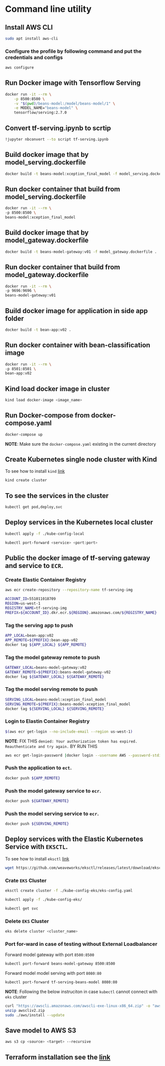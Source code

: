 # Command line utility

## Install AWS CLI

```bash
sudo apt install aws-cli
```

### Configure the profile by following command and put the credentials and configs

```bash
aws configure
```

## Run Docker image with Tensorflow Serving

```bash
docker run -it --rm \
    -p 8500:8500 \
    -v "$(pwd)/beans-model:/model/beans-model/1" \
    -e MODEL_NAME="beans-model" \
    tensorflow/serving:2.7.0
```

## Convert tf-serving.ipynb to scrtip

```bash
!jupyter nbconvert --to script tf-serving.ipynb
```

## Build docker image that by model_serving.dockerfile
```bash
docker build -t beans-model:xception_final_model -f model_serving.dockerfile .
```

## Run docker container that build from model_serving.dockerfile
```bash
docker run -it --rm \
-p 8500:8500 \
beans-model:xception_final_model
```

## Build docker image that by model_gateway.dockerfile
```bash
docker build -t beans-model-gateway:v01 -f model_gateway.dockerfile .
```

## Run docker container that build from model_gateway.dockerfile

```bash
docker run -it --rm \
-p 9696:9696 \
beans-model-gateway:v01
```

## Build docker image for application in side app folder

```bash
docker build -t bean-app:v02 .
```

## Run docker container with bean-classification image

```bash
docker run -it --rm \
-p 8501:8501 \
bean-app:v02
```

## Kind load docker image in cluster
```bash
kind load docker-image <image_name>
```

## Run Docker-compose from docker-compose.yaml

```bash
docker-compose up
```

**NOTE**: Make sure the `docker-compose.yaml` existing in the current directory

## Create Kubernetes single node cluster with Kind

To see how to install `kind` [link](https://kind.sigs.k8s.io/docs/user/quick-start/)


```bash
kind create cluster
```

## To see the services in the cluster

```bash
kubectl get pod,deploy,svc
```

## Deploy services in the Kubernetes local cluster 

```bash
kubectl apply -f ./kube-config-local
```


```bash
kubectl port-forward <service> <port:port>
```

## Public the docker image of tf-serving gateway and service to `ECR`.

### Create Elastic Container Registry

```bash
aws ecr create-repository --repository-name tf-serving-img
```


```bash
ACCOUNT_ID=551011018709
REGION=us-west-1
REGISTRY_NAME=tf-serving-img
PREFIX=${ACCOUNT_ID}.dkr.ecr.${REGION}.amazonaws.com/${REGISTRY_NAME}
```

### Tag the serving app to push

```bash
APP_LOCAL=bean-app:v02
APP_REMOTE=${PREFIX}:bean-app-v02
docker tag ${APP_LOCAL} ${APP_REMOTE}
```

### Tag the model gateway remote to push

```bash
GATEWAY_LOCAL=beans-model-gateway:v02
GATEWAY_REMOTE=${PREFIX}:beans-model-gateway-v02
docker tag ${GATEWAY_LOCAL} ${GATEWAY_REMOTE}
```

### Tag the model serving remote to push

```bash
SERVING_LOCAL=beans-model:xception_final_model
SERVING_REMOTE=${PREFIX}:beans-model-xception_final_model
docker tag ${SERVING_LOCAL} ${SERVING_REMOTE}
```

### Login to Elastin Container Registry

```bash
$(aws ecr get-login --no-include-email --region us-west-1)
```

**NOTE**: FIX THIS `denied: Your authorization token has expired. Reauthenticate and try again.` BY RUN THIS
 
```bash
aws ecr get-login-password |docker login --username AWS --password-stdin $IMAGE_PATH
```


### Push the application to `ect`.

```bash
docker push ${APP_REMOTE}
```

### Push the model gateway service to `ecr`.

```bash
docker push ${GATEWAY_REMOTE}
```

### Push the model serving service to `ecr`.

```bash
docker push ${SERVING_REMOTE}
```


## Deploy services with the Elastic Kubernetes Service with `EKSCTL`.

To see how to install `eksctl` [link](https://docs.aws.amazon.com/eks/latest/userguide/eksctl.html)

```bash
wget https://github.com/weaveworks/eksctl/releases/latest/download/eksctl_$(uname -s)_amd64.tar.gz | tar xzfv eksctl_Linux_amd64.tag.gz
```

### Crate `EKS` Cluster

```bash
eksctl create cluster -f ./kube-config-eks/eks-config.yaml
```

```bash
kubectl apply -f ./kube-config-eks/
```

```bash
kubectl get svc
```

### Delete `EKS` Cluster

```bash
eks delete cluster <cluster_name>
```

### Port for-ward in case of testing without External Loadbalancer

Forward model gateway with port `8500:8500`

```bash
kubectl port-forward beans-model-gateway 8500:8500
```

Forward model model serving with port `8080:80`

```bash
kubectl port-forward tf-serving-beans-model 8080:80
```

**NOTE**: Following the below instruciton in case `kubectl` cannot connect with `eks` cluster

```bash
curl "https://awscli.amazonaws.com/awscli-exe-linux-x86_64.zip" -o "awscliv2.zip"
unzip awscliv2.zip
sudo ./aws/install --update
```

## Save model to AWS S3

```bash
aws s3 cp <source> <target> --recursive
```


## Terraform installation see the [link](https://developer.hashicorp.com/terraform/tutorials/aws-get-started/install-cli)


